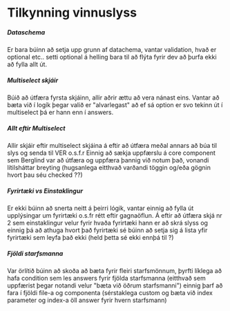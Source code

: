 # Tilkynning vinnuslyss

##### Dataschema

Er bara búinn að setja upp grunn af datachema, vantar validation, hvað er optional etc.. setti optional á helling bara til að flýta
fyrir dev að þurfa ekki að fylla allt út.

##### Multiselect skjáir

Búið að útfæra fyrsta skjáinn, allir aðrir ættu að vera nánast eins. Vantar að bæta við í logík þegar valið er "alvarlegast" að
ef sá option er svo tekinn út í multiselect þá er hann enn í answers.

##### Allt eftir Multiselect

Allir skjáir eftir multiselect skjáina á eftir að útfæra meðal annars að búa til slys og senda til VER o.s.f.r
Einnig að sækja uppfærslu á core component sem Berglind var að útfæra og uppfæra þannig við notum það, vonandi lítilsháttar breyting
(hugsanlega eitthvað varðandi töggin og/eða gögnin hvort þau séu checked ??)

##### Fyrirtæki vs Einstaklingur

Er ekki búinn að snerta neitt á þeirri lógik, vantar einnig að fylla út upplýsingar um fyrirtæki o.s.fr rétt eftir gagnaöflun.
Á eftir að útfæra skjá nr 2 sem einstaklingur velur fyrir hvaða fyrirtæki hann er að skrá slyss og einnig þá að athuga
hvort það fyrirtæki sé búinn að setja sig á lista yfir fyrirtæki sem leyfa það ekki (held þetta sé ekki ennþá til ?)

##### Fjöldi starfsmanna

Var örlítið búinn að skoða að bæta fyrir fleiri starfsmönnum, þyrfti líklega að hafa condition sem les answers fyrir fjölda starfsmanna (eitthvað sem uppfærist þegar notandi velur "bæta við öðrum starfsmanni") einnig þarf að fara í fjöldi file-a og componenta (sérstaklega custom og bæta við index parameter og index-a öll answer fyrir hvern starfsmann)
